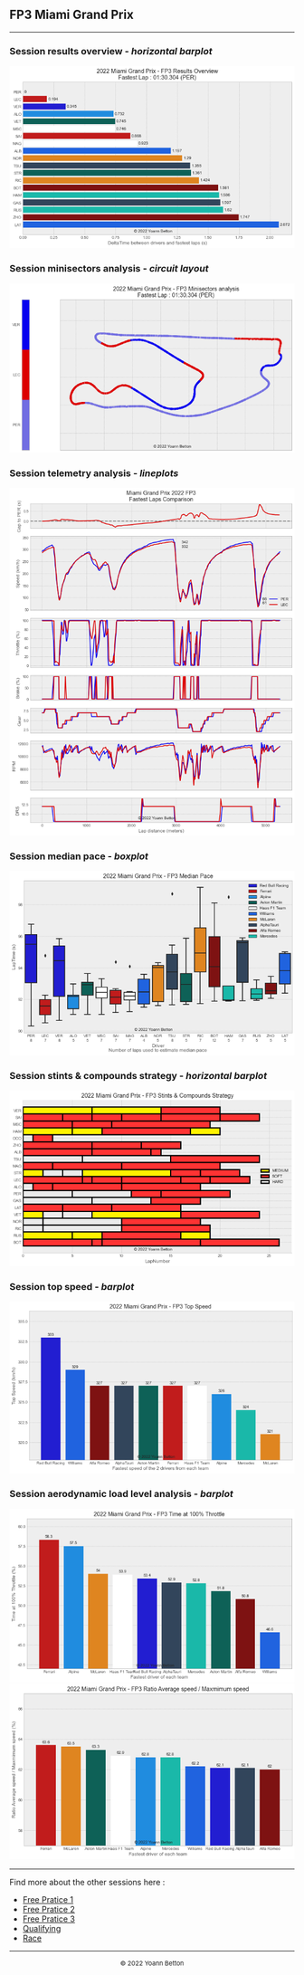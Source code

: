 ## FP3 Miami Grand Prix

---

### Session results overview - *horizontal barplot*

<img src="/output/2022-05-08_Miami_Grand_Prix/fp3_results_overview_white.png?raw=true"/>

### Session minisectors analysis - *circuit layout*

<img src="/output/2022-05-08_Miami_Grand_Prix/fp3_minisectors_analysis_white.png?raw=true"/>

### Session telemetry analysis - *lineplots*

<img src="/output/2022-05-08_Miami_Grand_Prix/fp3_telemetry_analysis_white.png?raw=true"/>

### Session median pace - *boxplot*

<img src="/output/2022-05-08_Miami_Grand_Prix/fp3_median_pace_white.png?raw=true"/>

### Session stints & compounds strategy - *horizontal barplot*

<img src="/output/2022-05-08_Miami_Grand_Prix/fp3_stints_compounds_stategy_white.png?raw=true"/>

### Session top speed - *barplot*

<img src="/output/2022-05-08_Miami_Grand_Prix/topspeed_fp3_white.png?raw=true"/>

### Session aerodynamic load level analysis - *barplot*

<img src="/output/2022-05-08_Miami_Grand_Prix/fp3_maximum_throttle_white.png?raw=true"/>

<img src="/output/2022-05-08_Miami_Grand_Prix/fp3_speed_ratio_white.png?raw=true"/>

--- 

Find more about the other sessions here :
  - [Free Pratice 1](/page/FP1/2022-05-08_Miami_Grand_Prix)  
  - [Free Pratice 2](/page/FP2/2022-05-08_Miami_Grand_Prix) 
  - [Free Pratice 3](/page/FP3/2022-05-08_Miami_Grand_Prix)
  - [Qualifying](/page/Qualifying/2022-05-08_Miami_Grand_Prix) 
  - [Race](/page/Race/2022-05-08_Miami_Grand_Prix)

---

<div style="text-align: center">
  <p style="font-size:11px">&copy; 2022 Yoann Betton</p>
</div>

<!-- ---

<p style="font-size:11px">Page generated from <a href="https://github.com/yoannbtn/yoannbtn.github.io">github.com/yoannbtn</a>.</p> -->